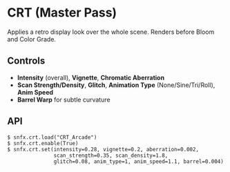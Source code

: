# CRT (Master Pass)

Applies a retro display look over the whole scene. Renders before Bloom and Color Grade.

## Controls
- **Intensity** (overall), **Vignette**, **Chromatic Aberration**
- **Scan Strength/Density**, **Glitch**, **Animation Type** (None/Sine/Tri/Roll), **Anim Speed**
- **Barrel Warp** for subtle curvature

## API
```renpy
$ snfx.crt.load("CRT_Arcade")
$ snfx.crt.enable(True)
$ snfx.crt.set(intensity=0.28, vignette=0.2, aberration=0.002,
               scan_strength=0.35, scan_density=1.8,
               glitch=0.08, anim_type=1, anim_speed=1.1, barrel=0.004)
```
